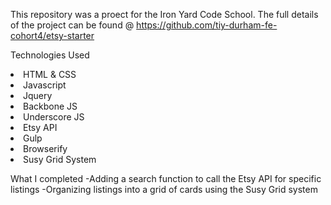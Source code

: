 This repository was a proect for the Iron Yard Code School. The full details of the project can be found @ <a href="https://github.com/tiy-durham-fe-cohort4/etsy-starter">https://github.com/tiy-durham-fe-cohort4/etsy-starter</a>

Technologies Used
<li>HTML & CSS</li>
<li>Javascript</li>
<li>Jquery</li>
<li>Backbone JS</li>
<li>Underscore JS</li>
<li>Etsy API</li>
<li>Gulp</li>
<li>Browserify</li>
<li>Susy Grid System</li>

What I completed
-Adding a search function to call the Etsy API for specific listings
-Organizing listings into a grid of cards using the Susy Grid system
